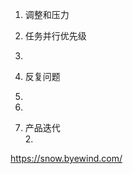 
1. 调整和压力
2. 任务并行优先级
3. 
4. 反复问题
5. 
6. 
   
   1. 产品迭代  
      2. 
         
         
   
   https://snow.byewind.com/
